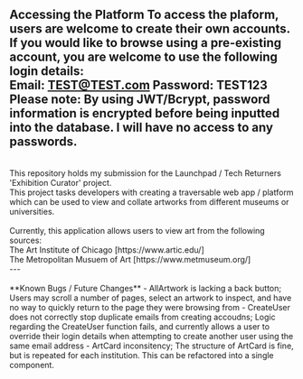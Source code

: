 **Accessing the Platform** 
To access the plaform, users are welcome to create their own accounts. 
<br>If you would like to browse using a pre-existing account, you are welcome to use the following login details:
<br>Email: TEST@TEST.com
Password: TEST123
<br>
Please note: By using JWT/Bcrypt, password information is encrypted before being inputted into the database. I will have no access to any passwords.
<br>
--- 
<br>
This repository holds my submission for the Launchpad / Tech Returners 'Exhibition Curator' project.<br>
This project tasks developers with creating a traversable web app / platform which can be used to view and collate artworks from different museums or universities. <br>
<br>
Currently, this application allows users to view art from the following sources:
<br>The Art Institute of Chicago [https://www.artic.edu/]
<br>The Metropolitan Musuem of Art [https://www.metmuseum.org/]
<br>
---
<br>
<br>**Known Bugs / Future Changes**
- AllArtwork is lacking a back button; Users may scroll a number of pages, select an artwork to inspect, and have no way to quickly return to the page they were browsing from
- CreateUser does not correctly stop duplicate emails from creating accoudns; Logic regarding the CreateUser function fails, and currently allows a user to override their login details when attempting to create another user using the same email address
- ArtCard inconsitency; The structure of ArtCard is fine, but is repeated for each institution. This can be refactored into a single component.  
